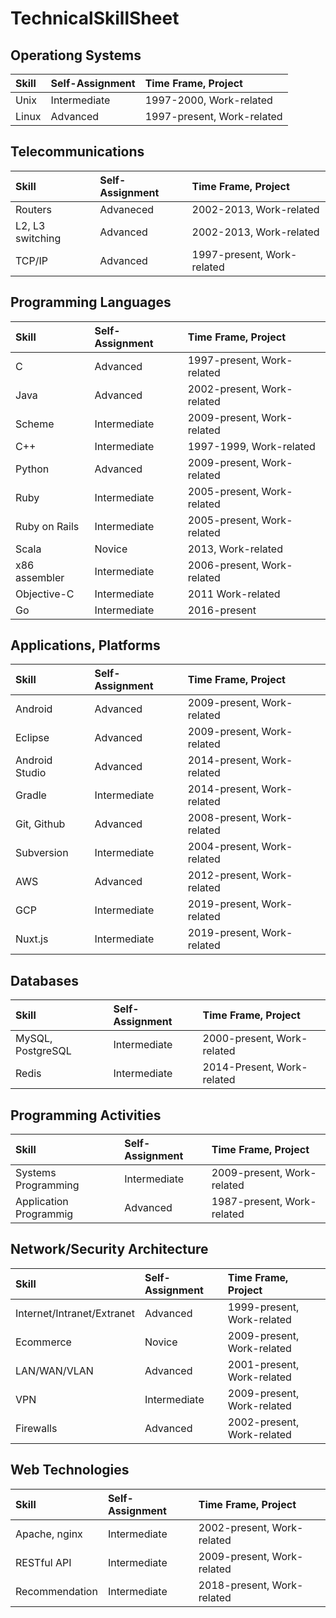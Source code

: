TechnicalSkillSheet
===================

## Operationg Systems
|Skill             |Self-Assignment |Time Frame, Project |
|:-----------------|:---------------|:-------------------|
|Unix | Intermediate | 1997-2000, Work-related |
|Linux         |Advanced        |1997-present, Work-related  |

## Telecommunications
|Skill             |Self-Assignment |Time Frame, Project |
|:-----------------|:---------------|:-------------------|
|Routers |Advaneced |2002-2013, Work-related |
|L2, L3 switching |Advanced |2002-2013, Work-related |
|TCP/IP | Advanced| 1997-present, Work-related |

## Programming Languages

|Skill             |Self-Assignment |Time Frame, Project |
|:-----------------|:---------------|:-------------------|
|C                 |Advanced        |1997-present, Work-related  |
|Java     |Advanced        |2002-present, Work-related |
|Scheme    |Intermediate        |2009-present, Work-related  |
|C++               |Intermediate    |1997-1999, Work-related    |
|Python     |Advanced        |2009-present, Work-related   |
|Ruby      |Intermediate      |2005-present, Work-related   |
|Ruby on Rails     |Intermediate      |2005-present, Work-related             |
|Scala     |Novice        |2013, Work-related    |
|x86 assembler     |Intermediate        |2006-present, Work-related                    |
|Objective-C |Intermediate |2011 Work-related |
|Go         |Intermediate |2016-present |

## Applications, Platforms

|Skill             |Self-Assignment |Time Frame, Project |
|:-----------------|:---------------|:-------------------|
|Android         |Advanced        |2009-present, Work-related |
|Eclipse         |Advanced        |2009-present, Work-related |
|Android Studio |Advanced |2014-present, Work-related |
|Gradle |Intermediate |2014-present, Work-related |
|Git, Github         |Advanced        |2008-present, Work-related    |
|Subversion         |Intermediate        |2004-present, Work-related    |
|AWS |Advanced |2012-present, Work-related |
|GCP |Intermediate | 2019-present, Work-related |
|Nuxt.js |Intermediate |2019-present, Work-related |

## Databases

|Skill             |Self-Assignment |Time Frame, Project |
|:-----------------|:---------------|:-------------------|
|MySQL, PostgreSQL     |Intermediate        |2000-present, Work-related |
|Redis                 |Intermediate        |2014-Present, Work-related |

## Programming Activities

|Skill             |Self-Assignment |Time Frame, Project |
|:-----------------|:---------------|:-------------------|
|Systems Programming |Intermediate | 2009-present, Work-related |
|Application Programmig |Advanced | 1987-present, Work-related |

## Network/Security Architecture

|Skill             |Self-Assignment |Time Frame, Project |
|:-----------------|:---------------|:-------------------|
|Internet/Intranet/Extranet |Advanced |1999-present, Work-related |
|Ecommerce |Novice |2009-present, Work-related |
|LAN/WAN/VLAN | Advanced|2001-present, Work-related |
|VPN |Intermediate |2009-present, Work-related |
|Firewalls |Advanced |2002-present, Work-related |

## Web Technologies

|Skill             |Self-Assignment |Time Frame, Project |
|:-----------------|:---------------|:-------------------|
|Apache, nginx |Intermediate | 2002-present, Work-related |
|RESTful API |Intermediate |2009-present, Work-related |
|Recommendation |Intermediate|2018-present, Work-related |
